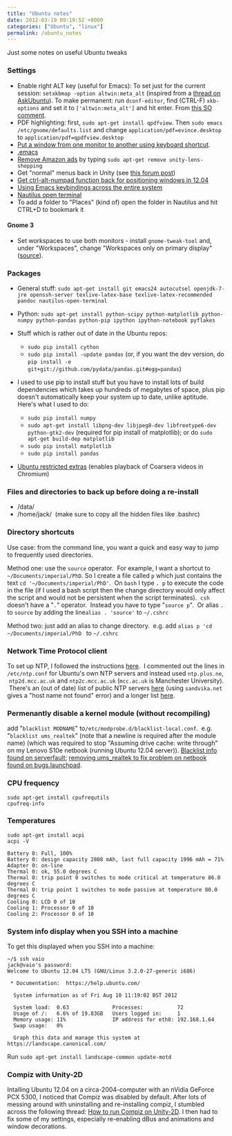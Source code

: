 ```yaml
---
title: "Ubuntu notes"
date: 2012-03-19 09:19:52 +0000
categories: ["Ubuntu", "linux"]
permalink: /ubuntu_notes
---
```

Just some notes on useful Ubuntu tweaks

### Settings

-   Enable right ALT key (useful for Emacs): To set just for the current
    session: `setxkbmap -option altwin:meta_alt` (inspired from a
    [thread on AskUbuntu](http://askubuntu.com/a/29734)). To make
    permanent: run `dconf-editor`, find (CTRL-F) `xkb-options` and set
    it to `['altwin:meta_alt']` and hit enter. From [this SO
    comment](http://askubuntu.com/questions/451945/permanently-set-keyboard-layout-options-with-setxkbmap-in-gnome-unity#comment765161_451945).
-   PDF highlighting: first, `sudo apt-get install qpdfview`. Then
    `sudo emacs /etc/gnome/defaults.list` and change
    `application/pdf=evince.desktop` to
    `application/pdf=qpdfview.desktop`
-   [Put a window from one monitor to another using keyboard
    shortcut](http://askubuntu.com/questions/152304/send-or-move-a-window-from-one-monitor-to-another-with-a-shortcut-key-under-ubun).
-   [.emacs](http://www.doc.ic.ac.uk/~wjk/UnixIntro/.emacs)
-   [Remove Amazon
    ads](http://lifehacker.com/5953180/how-to-remove-amazon-ads-from-ubuntu-1210)
    by typing `sudo apt-get remove unity-lens-shopping`
-   Get "normal" menus back in Unity (see [this forum
    post](http://askubuntu.com/questions/10481/how-do-i-disable-the-global-application-menu#133005))
-   [Get ctrl-alt-numpad function back for positioning windows in
    12.04](http://askubuntu.com/questions/116744/restore-the-ctrl-alt-num-pad-windows-positioning-commands)
-   [Using Emacs keybindings across the entire
    system](http://askubuntu.com/a/181671)
-   [Nautilus open terminal](http://askubuntu.com/a/207448)
-   To add a folder to "Places" (kind of) open the folder in Nautilus
    and hit CTRL+D to bookmark it

#### Gnome 3

-   Set workspaces to use both monitors - install `gnome-tweak-tool`
    and, under "Workspaces", change "Workspaces only on primary display"
    ([source](https://askubuntu.com/a/558723)).

### Packages

-   General stuff:
    `sudo apt-get install git emacs24 autocutsel openjdk-7-jre openssh-server texlive-latex-base texlive-latex-recommended pandoc nautilus-open-terminal`
-   Python:
    `sudo apt-get install python-scipy python-matplotlib python-numpy python-pandas python-pip ipython ipython-notebook pyflakes`
-   Stuff which is rather out of date in the Ubuntu repos:
    -   `sudo pip install cython`
    -   `sudo pip install -update pandas` (or, if you want the dev
        version, do
        `pip install -e git+git://github.com/pydata/pandas.git#egg=pandas`)
-   I used to use pip to install stuff but you have to install lots of
    build dependencies which takes up hundreds of megabytes of space,
    plus pip doesn't automatically keep your system up to date,
    unlike aptitude. Here's what I used to do:

    -   `sudo pip install numpy`
    -   `sudo apt-get install libpng-dev libjpeg8-dev libfreetype6-dev python-gtk2-dev`
        (required for pip install of matplotlib); or do
        `sudo apt-get build-dep matplotlib`
    -   `sudo pip install matplotlib`
    -   `sudo pip install pandas`
-   [Ubuntu restricted
    extras](https://help.ubuntu.com/community/RestrictedFormats)
    (enables playback of Coarsera videos in Chromium)

### Files and directories to back up before doing a re-install

-   /data/
-   /home/jack/  (make sure to copy all the hidden files like .bashrc)

### Directory shortcuts

Use case: from the command line, you want a quick and easy way to jump
to frequently used directories.

Method one: use the `source` operator.  For example, I want a shortcut
to `~/Documents/imperial/PhD`. So I create a file called `p` which just
contains the text `cd '~/Documents/imperial/PhD'`.  On `bash` I type
`. p` to execute the code in the file (if I used a bash script then the
change directory would only affect the script and would not be
persistent when the script terminates).  `csh` doesn't have a "`.`"
operator.  Instead you have to type "`source p`".  Or alias `.` to
`source` by adding the line`alias . 'source'` to `~/.cshrc`

Method two: just add an alias to change directory.  e.g.
add `alias p 'cd ~/Documents/imperial/PhD ` to `~/.cshrc`

### Network Time Protocol client

To set up NTP, I followed the instructions
[here](http://rbgeek.wordpress.com/2012/04/30/time-synchronization-on-ubuntu-12-04lts-using-ntp/).
 I commented out the lines in `/etc/ntp.conf` for Ubuntu's own NTP
servers and instead used `ntp.plus.ne`,  `ntp2d.mcc.ac.uk`
and `ntp2c.mcc.ac.uk` (`mcc.ac.uk` is Manchester University).  There's
an (out of date) list of public NTP servers
[here](http://www.timetools.co.uk/ntp-servers/ref/ntp-server-uk.htm)
(using `sandvika.net` gives a "host name not found" error) and a longer
list
[here](http://www.galsys.co.uk/time-server/public-ntp-servers.html).

### Permenantly disable a kernel module (without recompiling)

add "`blacklist MODNAME`" to`/etc/modprobe.d/blacklist-local.conf`.
 e.g. "`blacklist ums_realtek`" (note that a newline is required after
the module name) (which was required to stop "Assuming drive cache:
write through" on my Lenovo S10e netbook (running Ubuntu 12.04 server)).
[Blacklist info found on serverfault](http://serverfault.com/a/162010);
[removing ums\_realtek to fix problem on netbook found on
bugs.launchpad](https://bugs.launchpad.net/ubuntu/+source/linux/+bug/925760/comments/8).

### CPU frequency

    sudo apt-get install cpufrequtils
    cpufreq-info

### Temperatures

    sudo apt-get install acpi
    acpi -V

    Battery 0: Full, 100%
    Battery 0: design capacity 2808 mAh, last full capacity 1996 mAh = 71%
    Adapter 0: on-line
    Thermal 0: ok, 55.0 degrees C
    Thermal 0: trip point 0 switches to mode critical at temperature 86.0 degrees C
    Thermal 0: trip point 1 switches to mode passive at temperature 80.0 degrees C
    Cooling 0: LCD 0 of 10
    Cooling 1: Processor 0 of 10
    Cooling 2: Processor 0 of 10

### System info display when you SSH into a machine

To get this displayed when you SSH into a machine:

    ~/$ ssh vaio
    jack@vaio's password: 
    Welcome to Ubuntu 12.04 LTS (GNU/Linux 3.2.0-27-generic i686)

     * Documentation:  https://help.ubuntu.com/

      System information as of Fri Aug 10 11:19:02 BST 2012

      System load:  0.63              Processes:           72
      Usage of /:   6.6% of 19.83GB   Users logged in:     1
      Memory usage: 11%               IP address for eth0: 192.168.1.64
      Swap usage:   0%

      Graph this data and manage this system at https://landscape.canonical.com/

Run `sudo apt-get install landscape-common update-motd`

### Compiz with Unity-2D

Intalling Ubuntu 12.04 on a circa-2004-computer with an nVidia GeForce
PCX 5300, I noticed that Compiz was disabled by default. After lots of
messing around with uninstalling and re-installing compiz, I stumbled
across the following thread: [How to run Compiz on
Unity-2D](http://askubuntu.com/a/130462). I then had to fix some of my
settings, especially re-enabling dBus and animations and window
decorations.

